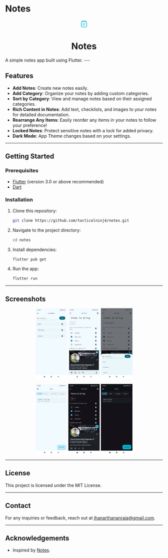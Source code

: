 # Notes

<p align="center"> 
  <img src="screenshot/logo.png" alt="Screenshot 1" width="5%" />
  <h1 align="center">Notes</h1>
</p>
A simple notes app built using Flutter.
---

## Features

- **Add Notes**: Create new notes easily.
- **Add Category**: Organize your notes by adding custom categories.
- **Sort by Category**: View and manage notes based on their assigned categories.
- **Rich Content in Notes**: Add text, checklists, and images to your notes for detailed documentation.
- **Rearrange Any Items**: Easily reorder any items in your notes to follow your preference!
- **Locked Notes**: Protect sensitive notes with a lock for added privacy.
- **Dark Mode**: App Theme changes based on your settings.

---

## Getting Started

### Prerequisites

- [Flutter](https://flutter.dev/docs/get-started/install) (version 3.0 or above recommended)
- [Dart](https://dart.dev/get-dart)

### Installation

1. Clone this repository:

   ```bash
   git clone https://github.com/tacticalninj4/notes.git
   ```
2. Navigate to the project directory:

   ```bash
   cd notes
   ```
3. Install dependencies:

   ```bash
   flutter pub get
   ```
4. Run the app:

   ```bash
   flutter run
   ```

---

## Screenshots

<p align="center">
  <img src="screenshot/screenshot-0.jpg" alt="Screenshot 1" width="20%" />
  <img src="screenshot/screenshot-5.jpg" alt="Screenshot 1" width="20%" />
  <img src="screenshot/screenshot-1.jpg" alt="Screenshot 1" width="20%" />
</p>
<p align="center">
  <img src="screenshot/screenshot-2.jpg" alt="Screenshot 1" width="20%" />
  <img src="screenshot/screenshot-3.jpg" alt="Screenshot 1" width="20%" />
  <img src="screenshot/screenshot-4.jpg" alt="Screenshot 1" width="20%" />
</p>

---

## License

This project is licensed under the MIT License.

---

## Contact

For any inquiries or feedback, reach out at [jhanarthananraja@gmail.com](mailto:jhanarthananraja@gmail.com).

---

## Acknowledgements

- Inspired by [Notes](https://github.com/ostoaleonardo/notes).
